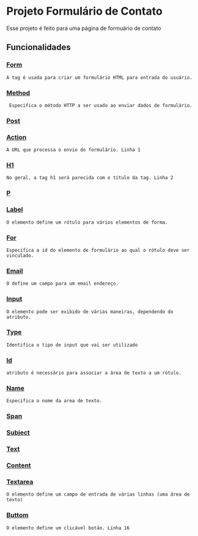 # Projeto Formulário de Contato
Esse projeto é feito para uma página de formuário de contato

## Funcionalidades

### [Form](https://www.w3schools.com/tags/tag_form.asp)
    A tag é usada para criar um formulário HTML para entrada do usuário.
### [Method](https://www.w3schools.com/tags/tag_form.asp)
     Especifica o método HTTP a ser usado ao enviar dados de formulário.
### [Post]()

### [Action]() 
    A URL que processa o envio do formulário. Linha 1
### [H1]()
    No geral, a tag h1 será parecida com o título da tag. Linha 2
### [P]()

### [Label](https://www.w3schools.com/html/html_form_elements.asp)
    O elemento define um rótulo para vários elementos de forma.
### [For]()
    Especifica a id do elemento de formulário ao qual o rótulo deve ser vinculado.
### [Email]()
    O define um campo para um email endereço.
### [Input](https://www.w3schools.com/html/html_form_elements.asp)
    O elemento pode ser exibido de várias maneiras, dependendo do atributo.
### [Type](https://www.w3schools.com/html/html_form_elements.asp)
    Identifica o tipo de input que vai ser utilizado
### [Id]()
    atributo é necessário para associar a área de texto a um rótulo.
### [Name](https://www.w3schools.com/tags/tag_textarea.asp)
    Especifica o nome da area de texto.
### [Span]()

### [Subject]()

### [Text]()
    
### [Content]()

### [Textarea](https://www.w3schools.com/html/html_form_elements.asp)
    O elemento define um campo de entrada de várias linhas (uma área de texto)
### [Buttom](https://www.w3schools.com/html/html_form_elements.asp)
    O elemento define um clicável botão. Linha 16

